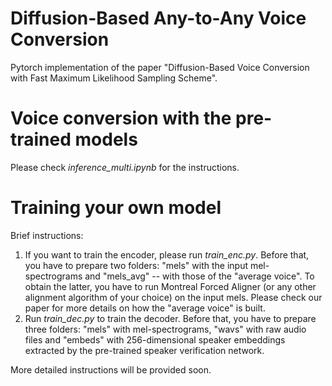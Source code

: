 # Diffusion-Based Any-to-Any Voice Conversion 

Pytorch implementation of the paper "Diffusion-Based Voice Conversion with Fast Maximum Likelihood Sampling Scheme".

# Voice conversion with the pre-trained models

Please check *inference_multi.ipynb* for the instructions.

# Training your own model

Brief instructions:
1. If you want to train the encoder, please run *train_enc.py*. Before that, you have to prepare two folders: "mels" with the input mel-spectrograms and "mels_avg" -- with those of the "average voice". To obtain the latter, you have to run Montreal Forced Aligner (or any other alignment algorithm of your choice) on the input mels. Please check our paper for more details on how the "average voice" is built.
2. Run *train_dec.py* to train the decoder. Before that, you have to prepare three folders: "mels" with mel-spectrograms, "wavs" with raw audio files and "embeds" with 256-dimensional speaker embeddings extracted by the pre-trained speaker verification network.

More detailed instructions will be provided soon.
